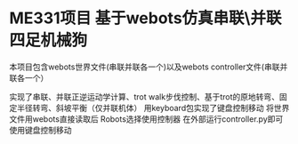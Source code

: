 # ME331项目 基于webots仿真串联\并联四足机械狗

本项目包含webots世界文件(串联并联各一个)以及webots controller文件(串联并联各一个）

实现了串联、并联正逆运动学计算、trot walk步伐控制、基于trot的原地转弯、固定半径转弯、斜坡平衡（仅并联机体）
用keyboard包实现了键盘控制移动
将世界文件用webots直接读取后 Robots选择使用<extern>控制器 在外部运行controller.py即可使用键盘控制移动
